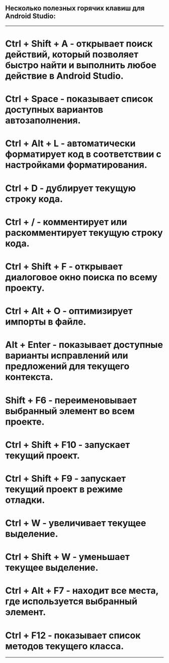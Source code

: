 ## Несколько полезных горячих клавиш для Android Studio:

---

# Ctrl + Shift + A - открывает поиск действий, который позволяет быстро найти и выполнить любое действие в Android Studio.

# Ctrl + Space - показывает список доступных вариантов автозаполнения.

# Ctrl + Alt + L - автоматически форматирует код в соответствии с настройками форматирования.

# Ctrl + D - дублирует текущую строку кода.

# Ctrl + / - комментирует или раскомментирует текущую строку кода.

# Ctrl + Shift + F - открывает диалоговое окно поиска по всему проекту.

# Ctrl + Alt + O - оптимизирует импорты в файле.

# Alt + Enter - показывает доступные варианты исправлений или предложений для текущего контекста.

# Shift + F6 - переименовывает выбранный элемент во всем проекте.

# Ctrl + Shift + F10 - запускает текущий проект.

# Ctrl + Shift + F9 - запускает текущий проект в режиме отладки.

# Ctrl + W - увеличивает текущее выделение.

# Ctrl + Shift + W - уменьшает текущее выделение.

# Ctrl + Alt + F7 - находит все места, где используется выбранный элемент.

# Ctrl + F12 - показывает список методов текущего класса.

---